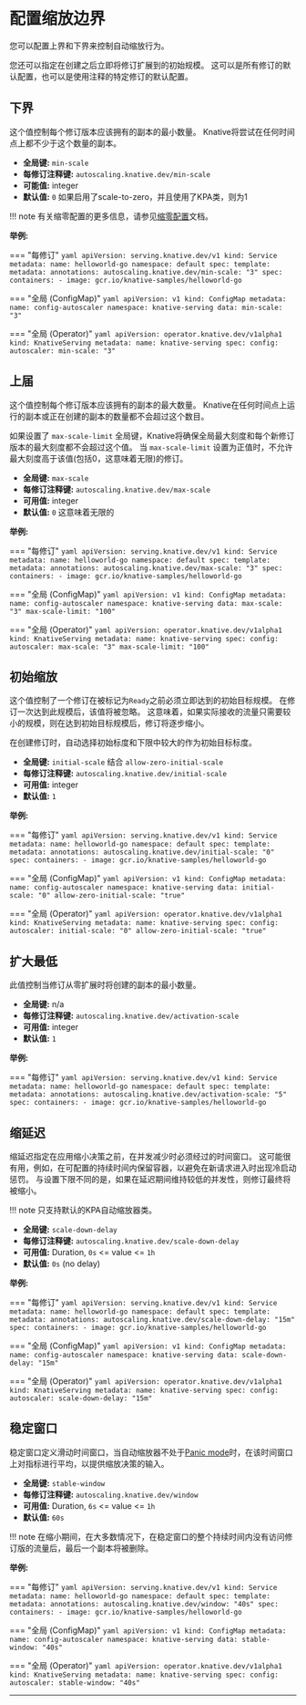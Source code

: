 # 配置缩放边界

您可以配置上界和下界来控制自动缩放行为。

您还可以指定在创建之后立即将修订扩展到的初始规模。
这可以是所有修订的默认配置，也可以是使用注释的特定修订的默认配置。

## 下界

这个值控制每个修订版本应该拥有的副本的最小数量。
Knative将尝试在任何时间点上都不少于这个数量的副本。

* **全局键:** `min-scale`
* **每修订注释键:** `autoscaling.knative.dev/min-scale`
* **可能值:** integer
* **默认值:** `0` 如果启用了scale-to-zero，并且使用了KPA类，则为1

!!! note
    有关缩零配置的更多信息，请参见[缩零配置](scale-to-zero.md)文档。

**举例:**

=== "每修订"
    ```yaml
    apiVersion: serving.knative.dev/v1
    kind: Service
    metadata:
      name: helloworld-go
      namespace: default
    spec:
      template:
        metadata:
          annotations:
            autoscaling.knative.dev/min-scale: "3"
        spec:
          containers:
            - image: gcr.io/knative-samples/helloworld-go
    ```

=== "全局 (ConfigMap)"
    ```yaml
    apiVersion: v1
    kind: ConfigMap
    metadata:
      name: config-autoscaler
      namespace: knative-serving
    data:
      min-scale: "3"
    ```

=== "全局 (Operator)"
    ```yaml
    apiVersion: operator.knative.dev/v1alpha1
    kind: KnativeServing
    metadata:
      name: knative-serving
    spec:
      config:
        autoscaler:
          min-scale: "3"
    ```

## 上届

这个值控制每个修订版本应该拥有的副本的最大数量。
Knative在任何时间点上运行的副本或正在创建的副本的数量都不会超过这个数目。


如果设置了 `max-scale-limit` 全局键，Knative将确保全局最大刻度和每个新修订版本的最大刻度都不会超过这个值。
当 `max-scale-limit` 设置为正值时，不允许最大刻度高于该值(包括0，这意味着无限)的修订。

* **全局键:** `max-scale`
* **每修订注释键:** `autoscaling.knative.dev/max-scale`
* **可用值:** integer
* **默认值:** `0` 这意味着无限的

**举例:**

=== "每修订"
    ```yaml
    apiVersion: serving.knative.dev/v1
    kind: Service
    metadata:
      name: helloworld-go
      namespace: default
    spec:
      template:
        metadata:
          annotations:
            autoscaling.knative.dev/max-scale: "3"
        spec:
          containers:
            - image: gcr.io/knative-samples/helloworld-go
    ```


=== "全局 (ConfigMap)"
    ```yaml
    apiVersion: v1
    kind: ConfigMap
    metadata:
      name: config-autoscaler
      namespace: knative-serving
    data:
      max-scale: "3"
      max-scale-limit: "100"
    ```

=== "全局 (Operator)"
    ```yaml
    apiVersion: operator.knative.dev/v1alpha1
    kind: KnativeServing
    metadata:
      name: knative-serving
    spec:
      config:
        autoscaler:
          max-scale: "3"
          max-scale-limit: "100"
    ```

## 初始缩放

这个值控制了一个修订在被标记为`Ready`之前必须立即达到的初始目标规模。
在修订一次达到此规模后，该值将被忽略。
这意味着，如果实际接收的流量只需要较小的规模，则在达到初始目标规模后，修订将逐步缩小。

在创建修订时，自动选择初始标度和下限中较大的作为初始目标标度。

* **全局键:** `initial-scale` 结合 `allow-zero-initial-scale`
* **每修订注释键:** `autoscaling.knative.dev/initial-scale`
* **可用值:** integer
* **默认值:** `1`

**举例:**

=== "每修订"
    ```yaml
    apiVersion: serving.knative.dev/v1
    kind: Service
    metadata:
      name: helloworld-go
      namespace: default
    spec:
      template:
        metadata:
          annotations:
            autoscaling.knative.dev/initial-scale: "0"
        spec:
          containers:
            - image: gcr.io/knative-samples/helloworld-go
    ```

=== "全局 (ConfigMap)"
    ```yaml
    apiVersion: v1
    kind: ConfigMap
    metadata:
      name: config-autoscaler
      namespace: knative-serving
    data:
      initial-scale: "0"
      allow-zero-initial-scale: "true"
    ```

=== "全局 (Operator)"
    ```yaml
    apiVersion: operator.knative.dev/v1alpha1
    kind: KnativeServing
    metadata:
      name: knative-serving
    spec:
      config:
        autoscaler:
          initial-scale: "0"
          allow-zero-initial-scale: "true"
    ```

## 扩大最低

此值控制当修订从零扩展时将创建的副本的最小数量。

* **全局键:** n/a
* **每修订注释键:** `autoscaling.knative.dev/activation-scale`
* **可用值:** integer
* **默认值:** `1`


**举例:**

=== "每修订"
    ```yaml
    apiVersion: serving.knative.dev/v1
    kind: Service
    metadata:
      name: helloworld-go
      namespace: default
    spec:
      template:
        metadata:
          annotations:
            autoscaling.knative.dev/activation-scale: "5"
        spec:
          containers:
            - image: gcr.io/knative-samples/helloworld-go
    ```

## 缩延迟

缩延迟指定在应用缩小决策之前，在并发减少时必须经过的时间窗口。
这可能很有用，例如，在可配置的持续时间内保留容器，以避免在新请求进入时出现冷启动惩罚。
与设置下限不同的是，如果在延迟期间维持较低的并发性，则修订最终将被缩小。

!!! note 
    只支持默认的KPA自动缩放器类。

* **全局键:** `scale-down-delay`
* **每修订注释键:** `autoscaling.knative.dev/scale-down-delay`
* **可用值:** Duration, `0s` <= value <= `1h`
* **默认值:** `0s` (no delay)

**举例:**

=== "每修订"
    ```yaml
    apiVersion: serving.knative.dev/v1
    kind: Service
    metadata:
      name: helloworld-go
      namespace: default
    spec:
      template:
        metadata:
          annotations:
            autoscaling.knative.dev/scale-down-delay: "15m"
        spec:
          containers:
            - image: gcr.io/knative-samples/helloworld-go
    ```

=== "全局 (ConfigMap)"
    ```yaml
    apiVersion: v1
    kind: ConfigMap
    metadata:
      name: config-autoscaler
      namespace: knative-serving
    data:
      scale-down-delay: "15m"
    ```

=== "全局 (Operator)"
    ```yaml
    apiVersion: operator.knative.dev/v1alpha1
    kind: KnativeServing
    metadata:
      name: knative-serving
    spec:
      config:
        autoscaler:
          scale-down-delay: "15m"
    ```
## 稳定窗口

稳定窗口定义滑动时间窗口，当自动缩放器不处于[Panic mode](kpa-specific.md)时，在该时间窗口上对指标进行平均，以提供缩放决策的输入。

* **全局键:** `stable-window`
* **每修订注释键:** `autoscaling.knative.dev/window`
* **可用值:** Duration, `6s` <= value <= `1h`
* **默认值:** `60s`

!!! note
    在缩小期间，在大多数情况下，在稳定窗口的整个持续时间内没有访问修订版的流量后，最后一个副本将被删除。

**举例:**

=== "每修订"
    ```yaml
    apiVersion: serving.knative.dev/v1
    kind: Service
    metadata:
      name: helloworld-go
      namespace: default
    spec:
      template:
        metadata:
          annotations:
            autoscaling.knative.dev/window: "40s"
        spec:
          containers:
            - image: gcr.io/knative-samples/helloworld-go
    ```

=== "全局 (ConfigMap)"
    ```yaml
    apiVersion: v1
    kind: ConfigMap
    metadata:
     name: config-autoscaler
     namespace: knative-serving
    data:
     stable-window: "40s"
    ```

=== "全局 (Operator)"
    ```yaml
    apiVersion: operator.knative.dev/v1alpha1
    kind: KnativeServing
    metadata:
      name: knative-serving
    spec:
      config:
        autoscaler:
          stable-window: "40s"
    ```

---
